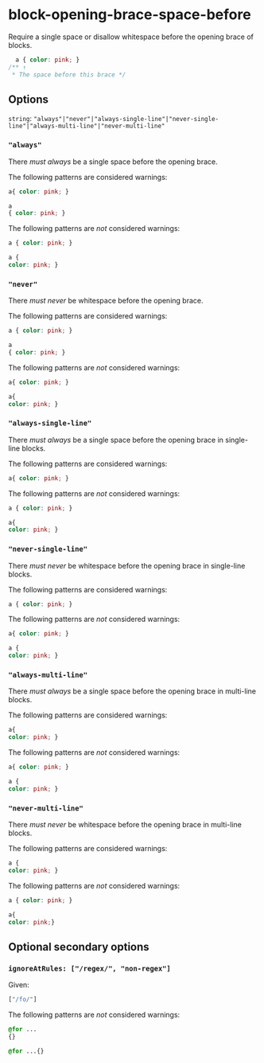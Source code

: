 # block-opening-brace-space-before

Require a single space or disallow whitespace before the opening brace of blocks.

```css
  a { color: pink; }
/** ↑
 * The space before this brace */
```

## Options

`string`: `"always"|"never"|"always-single-line"|"never-single-line"|"always-multi-line"|"never-multi-line"`

### `"always"`

There *must always* be a single space before the opening brace.

The following patterns are considered warnings:

```css
a{ color: pink; }
```

```css
a
{ color: pink; }
```

The following patterns are *not* considered warnings:

```css
a { color: pink; }
```

```css
a {
color: pink; }
```

### `"never"`

There *must never* be whitespace before the opening brace.

The following patterns are considered warnings:

```css
a { color: pink; }
```

```css
a
{ color: pink; }
```

The following patterns are *not* considered warnings:

```css
a{ color: pink; }
```

```css
a{
color: pink; }
```

### `"always-single-line"`

There *must always* be a single space before the opening brace in single-line blocks.

The following patterns are considered warnings:

```css
a{ color: pink; }
```

The following patterns are *not* considered warnings:

```css
a { color: pink; }
```

```css
a{
color: pink; }
```

### `"never-single-line"`

There *must never* be whitespace before the opening brace in single-line blocks.

The following patterns are considered warnings:

```css
a { color: pink; }
```

The following patterns are *not* considered warnings:

```css
a{ color: pink; }
```

```css
a {
color: pink; }
```

### `"always-multi-line"`

There *must always* be a single space before the opening brace in multi-line blocks.

The following patterns are considered warnings:

```css
a{
color: pink; }
```

The following patterns are *not* considered warnings:

```css
a{ color: pink; }
```

```css
a {
color: pink; }
```

### `"never-multi-line"`

There *must never* be whitespace before the opening brace in multi-line blocks.

The following patterns are considered warnings:

```css
a {
color: pink; }
```

The following patterns are *not* considered warnings:

```css
a { color: pink; }
```

```css
a{
color: pink;}
```

## Optional secondary options

### `ignoreAtRules: ["/regex/", "non-regex"]`

Given:

```js
["/fo/"]
```

The following patterns are *not* considered warnings:

```css
@for ...
{}
```

```css
@for ...{}
```
